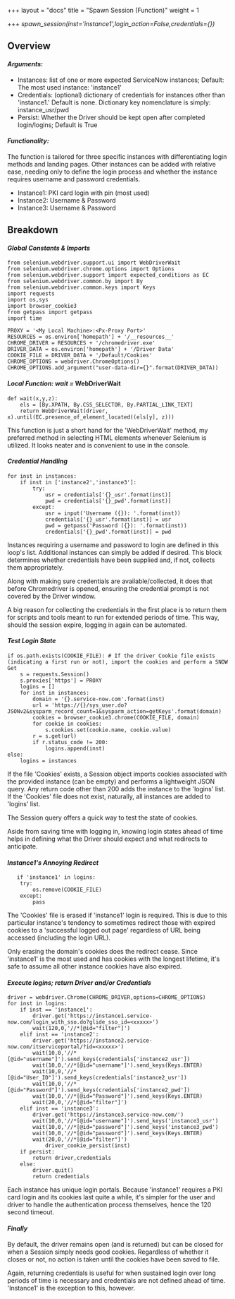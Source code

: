 +++
layout = "docs"
title = "Spawn Session (Function)"
weight = 1

+++
_spawn_session(inst='instance1',login_action=False,credentials={})_

## Overview

#### **_Arguments:_**

* Instances: list of one or more expected ServiceNow instances; Default: The most used instance: 'instance1'
* Credentials: (optional) dictionary of credentials for instances other than 'instance1.' Default is none. Dictionary key nomenclature is simply: instance_usr/pwd
* Persist: Whether the Driver should be kept open after completed login/logins; Default is True

#### **_Functionality:_**

The function is tailored for three specific instances with differentiating login methods and landing pages. Other instances can be added with relative ease, needing only to define the login process and whether the instance requires username and password credentials.

* Instance1: PKI card login with pin (most used)
* Instance2: Username & Password
* Instance3: Username & Password

</hr>

## Breakdown

#### **_Global Constants & Imports_**

    from selenium.webdriver.support.ui import WebDriverWait
    from selenium.webdriver.chrome.options import Options
    from selenium.webdriver.support import expected_conditions as EC
    from selenium.webdriver.common.by import By
    from selenium.webdriver.common.keys import Keys
    import requests
    import os,sys
    import browser_cookie3
    from getpass import getpass
    import time
    
    PROXY = '<My Local Machine>:<Px-Proxy Port>'
    RESOURCES = os.environ['homepath'] + '/__resources__'
    CHROME_DRIVER = RESOURCES + '/chromedriver.exe'
    DRIVER_DATA = os.environ['homepath'] + '/Driver Data'
    COOKIE_FILE = DRIVER_DATA + '/Default/Cookies'
    CHROME_OPTIONS = webdriver.ChromeOptions()
    CHROME_OPTIONS.add_argument("user-data-dir={}".format(DRIVER_DATA))

#### **_Local Function: wait =_** WebDriverWait

    def wait(x,y,z):
        els = [By.XPATH, By.CSS_SELECTOR, By.PARTIAL_LINK_TEXT]
        return WebDriverWait(driver, x).until(EC.presence_of_element_located((els[y], z)))

This function is just a short hand for the 'WebDriverWait' method, my preferred method in selecting HTML elements whenever Selenium is utilized. It looks neater and is convenient to use in the console.

#### **_Credential Handling_**

    for inst in instances:
        if inst in ['instance2','instance3']:
            try:
                usr = credentials['{}_usr'.format(inst)]
                pwd = credentials['{}_pwd'.format(inst)]
            except:
                usr = input('Username ({}): '.format(inst))
                credentials['{}_usr'.format(inst)] = usr
                pwd = getpass('Password ({}): '.format(inst))
                credentials['{}_pwd'.format(inst)] = pwd

Instances requiring a username and password to login are defined in this loop's list. Additional instances can simply be added if desired. This block determines whether credentials have been supplied and, if not, collects them appropriately.

Along with making sure credentials are available/collected, it does that before Chromedriver is opened, ensuring the credential prompt is not covered by the Driver window.

A big reason for collecting the credentials in the first place is to return them for scripts and tools meant to run for extended periods of time. This way, should the session expire, logging in again can be automated.

#### **_Test Login State_**

    if os.path.exists(COOKIE_FILE): # If the driver Cookie file exists (indicating a first run or not), import the cookies and perform a SNOW Get
        s = requests.Session()
        s.proxies['https'] = PROXY
        logins = []
        for inst in instances:
            domain = '{}.service-now.com'.format(inst)
            url = 'https://{}/sys_user.do?JSONv2&sysparm_record_count=1&sysparm_action=getKeys'.format(domain)
            cookies = browser_cookie3.chrome(COOKIE_FILE, domain)
            for cookie in cookies:
                s.cookies.set(cookie.name, cookie.value)
            r = s.get(url)
            if r.status_code != 200:
                logins.append(inst)
    else:
        logins = instances

If the file 'Cookies' exists, a Session object imports cookies associated with the provided instance (can be empty) and performs a lightweight JSON query. Any return code other than 200 adds the instance to the 'logins' list. If the 'Cookies' file does not exist, naturally, all instances are added to 'logins' list.

The Session query offers a quick way to test the state of cookies.

Aside from saving time with logging in, knowing login states ahead of time helps in defining what the Driver should expect and what redirects to anticipate.

#### **_Instance1's Annoying Redirect_**

       if 'instance1' in logins:
        try:
            os.remove(COOKIE_FILE)
        except:
            pass

The 'Cookies' file is erased if 'instance1' login is required. This is due to this particular instance's tendency to sometimes redirect those with expired cookies to a 'successful logged out page' regardless of URL being accessed (including the login URL).

Only erasing the domain's cookies does the redirect cease. Since 'instance1' is the most used and has cookies with the longest lifetime, it's safe to assume all other instance cookies have also expired.

#### **_Execute logins; return Driver and/or Credentials_**

    driver = webdriver.Chrome(CHROME_DRIVER,options=CHROME_OPTIONS)
    for inst in logins:
        if inst == 'instance1':
            driver.get('https://instance1.service-now.com/login_with_sso.do?glide_sso_id=<xxxxx>')
            wait(120,0,'//*[@id="filter"]')
        elif inst == 'instance2':
            driver.get('https://instance2.service-now.com/itserviceportal/?id=<xxxxx>')
            wait(10,0,'//*[@id="username"]').send_keys(credentials['instance2_usr'])
            wait(10,0,'//*[@id="username"]').send_keys(Keys.ENTER)
            wait(10,0,'//*[@id="User_ID"]').send_keys(credentials['instance2_usr'])
            wait(10,0,'//*[@id="Password"]').send_keys(credentials['instance2_pwd'])
            wait(10,0,'//*[@id="Password"]').send_keys(Keys.ENTER)
            wait(20,0,'//*[@id="filter"]')
        elif inst == 'instance3':
            driver.get('https://instance3.service-now.com/')
            wait(10,0,'//*[@id="username"]').send_keys('instance3_usr')
            wait(10,0,'//*[@id="password"]').send_keys('instance3_pwd')
            wait(10,0,'//*[@id="password"]').send_keys(Keys.ENTER)
            wait(20,0,'//*[@id="filter"]')
    	        driver_cookie_persist(inst)
        if persist:
            return driver,credentials
        else:
            driver.quit()
            return credentials

Each instance has unique login portals. Because 'instance1' requires a PKI card login and its cookies last quite a while, it's simpler for the user and driver to handle the authentication process themselves, hence the 120 second timeout.

#### **_Finally_**

By default, the driver remains open (and is returned) but can be closed for when a Session simply needs good cookies. Regardless of whether it closes or not, no action is taken until the cookies have been saved to file.

Again, returning credentials is useful for when sustained login over long periods of time is necessary and credentials are not defined ahead of time. 'Instance1' is the exception to this, however.